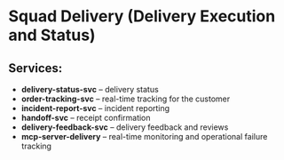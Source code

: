 # Squad Delivery (Delivery Execution and Status)

## Services:
- **delivery-status-svc** – delivery status
- **order-tracking-svc** – real-time tracking for the customer
- **incident-report-svc** – incident reporting
- **handoff-svc** – receipt confirmation
- **delivery-feedback-svc** – delivery feedback and reviews
- **mcp-server-delivery** – real-time monitoring and operational failure tracking